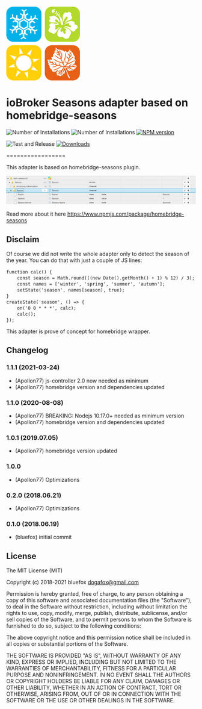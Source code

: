 ![Logo](admin/ham-seasons.png)
# ioBroker Seasons adapter based on homebridge-seasons
![Number of Installations](http://iobroker.live/badges/ham-seasons-installed.svg)
![Number of Installations](http://iobroker.live/badges/ham-seasons-stable.svg)
[![NPM version](http://img.shields.io/npm/v/iobroker.ham-seasons.svg)](https://www.npmjs.com/package/iobroker.ham-seasons)

![Test and Release](https://github.com/ioBroker/iobroker.ham-seasons/workflows/Test%20and%20Release/badge.svg)
[![Downloads](https://img.shields.io/npm/dm/iobroker.ham-seasons.svg)](https://www.npmjs.com/package/iobroker.ham-seasons)


=================

This adapter is based on homebridge-seasons plugin.

![States](img/objects.png)

Read more about it here https://www.npmjs.com/package/homebridge-seasons

## Disclaim
Of course we did not write the whole adapter only to detect the season of the year.
You can do that with just a couple of JS lines:
```
function calc() {
    const season = Math.round(((new Date().getMonth() + 1) % 12) / 3);
    const names = ['winter', 'spring', 'summer', 'autumn'];
    setState('season', names[season], true);
}
createState('season', () => {
    on('0 0 * * *', calc);
    calc();
});
```

This adapter is prove of concept for homebridge wrapper.

## Changelog

### 1.1.1 (2021-03-24)
* (Apollon77) js-controller 2.0 now needed as minimum
* (Apollon77) homebridge version and dependencies updated

### 1.1.0 (2020-08-08)
* (Apollon77) BREAKING: Nodejs 10.17.0+ needed as minimum version
* (Apollon77) homebridge version and dependencies updated

### 1.0.1 (2019.07.05)
* (Apollon77) homebridge version updated

### 1.0.0
* (Apollon77) Optimizations

### 0.2.0 (2018.06.21)
* (Apollon77) Optimizations

### 0.1.0 (2018.06.19)
* (bluefox) initial commit

## License
The MIT License (MIT)

Copyright (c) 2018-2021 bluefox <dogafox@gmail.com>

Permission is hereby granted, free of charge, to any person obtaining a copy
of this software and associated documentation files (the "Software"), to deal
in the Software without restriction, including without limitation the rights
to use, copy, modify, merge, publish, distribute, sublicense, and/or sell
copies of the Software, and to permit persons to whom the Software is
furnished to do so, subject to the following conditions:

The above copyright notice and this permission notice shall be included in
all copies or substantial portions of the Software.

THE SOFTWARE IS PROVIDED "AS IS", WITHOUT WARRANTY OF ANY KIND, EXPRESS OR
IMPLIED, INCLUDING BUT NOT LIMITED TO THE WARRANTIES OF MERCHANTABILITY,
FITNESS FOR A PARTICULAR PURPOSE AND NONINFRINGEMENT. IN NO EVENT SHALL THE
AUTHORS OR COPYRIGHT HOLDERS BE LIABLE FOR ANY CLAIM, DAMAGES OR OTHER
LIABILITY, WHETHER IN AN ACTION OF CONTRACT, TORT OR OTHERWISE, ARISING FROM,
OUT OF OR IN CONNECTION WITH THE SOFTWARE OR THE USE OR OTHER DEALINGS IN
THE SOFTWARE.
